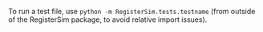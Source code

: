 To run a test file, use `python -m RegisterSim.tests.testname` (from outside
  of the RegisterSim package, to avoid relative import issues).